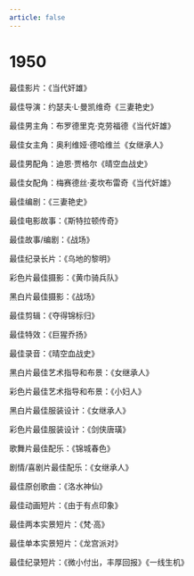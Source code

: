 ```yaml
---
article: false
---
```


# 1950

最佳影片：《当代奸雄》

最佳导演：约瑟夫·L·曼凯维奇《三妻艳史》

最佳男主角：布罗德里克·克劳福德《当代奸雄》

最佳女主角：奥利维娅·德哈维兰《女继承人》

最佳男配角：迪恩·贾格尔《晴空血战史》

最佳女配角：梅赛德丝·麦坎布雷奇《当代奸雄》

最佳编剧：《三妻艳史》

最佳电影故事：《斯特拉顿传奇》

最佳故事/编剧：《战场》

最佳纪录长片：《乌地的黎明》

彩色片最佳摄影：《黄巾骑兵队》

黑白片最佳摄影：《战场》

最佳剪辑：《夺得锦标归》

最佳特效：《巨猩乔扬》

最佳录音：《晴空血战史》

黑白片最佳艺术指导和布景：《女继承人》

彩色片最佳艺术指导和布景：《小妇人》

黑白片最佳服装设计：《女继承人》

彩色片最佳服装设计：《剑侠唐璜》

歌舞片最佳配乐：《锦城春色》

剧情/喜剧片最佳配乐：《女继承人》

最佳原创歌曲：《洛水神仙》

最佳动画短片：《由于有点印象》

最佳两本实景短片：《梵·高》

最佳单本实景短片：《龙宫派对》

最佳纪录短片：《微小付出，丰厚回报》《一线生机》